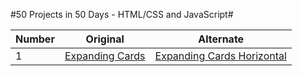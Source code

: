 #50 Projects in 50 Days - HTML/CSS and JavaScript#


Number | Original | Alternate
------ | -------- | ---------
1      | [Expanding Cards](https://github.com/PaulMFleming/50Projects50Days/tree/master/expanding-cards) | [Expanding Cards Horizontal](https://github.com/PaulMFleming/50Projects50Days/tree/master/expanding-cards-horizontal)